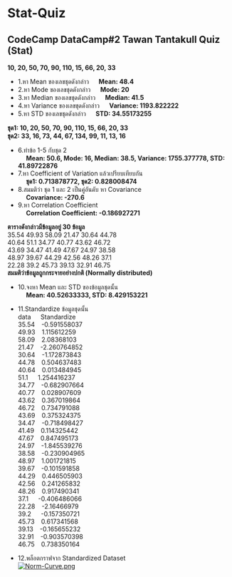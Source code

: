 # Stat-Quiz
## CodeCamp DataCamp#2 Tawan Tantakull Quiz (Stat)
**10, 20, 50, 70, 90, 110, 15, 66, 20, 33**  
* 1.หา Mean ของเลขชุดดังกล่าว &emsp; **Mean: 48.4**  
* 2.หา Mode ของเลขชุดดังกล่าว &emsp; **Mode: 20**  
* 3.หา Median ของเลขชุดดังกล่าว &emsp; **Median: 41.5**  
* 4.หา Variance ของเลขชุดดังกล่าว &emsp; **Variance: 1193.822222**  
* 5.หา STD ของเลขชุดดังกล่าว &emsp; **STD: 34.55173255**  

**ชุด1: 10, 20, 50, 70, 90, 110, 15, 66, 20, 33**  
**ชุด2: 33, 16, 73, 44, 67, 134, 99, 11, 13, 16**  
* 6.ทำข้อ 1-5 กับชุด 2  
&emsp; **Mean: 50.6, Mode: 16, Median: 38.5, Variance: 1755.377778, STD: 41.89722876**  
* 7.หา Coefficient of Variation แล้วเปรียบเทียบกัน  
&emsp; **ชุด1: 0.713878772, ชุด2: 0.828008474**  
* 8.สมมติว่า ชุด 1 และ 2 เป็นคู่อันดับ หา Covariance  
&emsp; **Covariance: -270.6**  
* 9.หา Correlation Coefficient  
&emsp; **Correlation Coefficient: -0.186927271**  

**ตารางดังกล่าวมีข้อมูลอยู่ 30 ข้อมูล**  
35.54	49.93	58.09	21.47	30.64	44.78  
40.64	51.1	34.77	40.77	43.62	46.72  
43.69	34.47	41.49	47.67	24.97	38.58  
48.97	39.67	44.29	42.56	48.26	37.1  
22.28	39.2	45.73	39.13	32.91	46.75  
**สมมติว่าข้อมูลถูกกระจายอย่างปกติ (Normally distributed)**  
* 10.จงหา Mean และ STD ของข้อมูลชุดนั้น  
&emsp; **Mean: 40.52633333, STD: 8.429153221**  
* 11.Standardize ข้อมูลชุดนั้น  
data &emsp; Standardize  
35.54	&ensp; -0.591558037  
49.93 &ensp; 1.115612259  
58.09	&ensp; 2.08368103  
21.47	&ensp; -2.260764852  
30.64	&ensp; -1.172873843  
44.78	&ensp; 0.504637483  
40.64	&ensp; 0.013484945  
51.1	&emsp; 1.254416237  
34.77	&ensp; -0.682907664  
40.77	&ensp; 0.028907609  
43.62	&ensp; 0.367019864  
46.72	&ensp; 0.734791088  
43.69	&ensp; 0.375324375  
34.47	&ensp; -0.718498427  
41.49	&ensp; 0.114325442  
47.67	&ensp; 0.847495173  
24.97	&ensp; -1.845539276  
38.58	&ensp; -0.230904965  
48.97	&ensp; 1.001721815  
39.67	&ensp; -0.101591858  
44.29	&ensp; 0.446505903  
42.56	&ensp; 0.241265832  
48.26	&ensp; 0.917490341  
37.1	&emsp; -0.406486066  
22.28	&ensp; -2.16466979  
39.2	&emsp; -0.157350721  
45.73	&ensp; 0.617341568  
39.13	&ensp; -0.165655232  
32.91	&ensp; -0.903570398  
46.75	&ensp; 0.738350164  
 
* 12.พล็อตกราฟจาก Standardized Dataset  
[![Norm-Curve.png](https://i.postimg.cc/QNw23HHt/Norm-Curve.png)](https://postimg.cc/8sdKdkdQ)  



